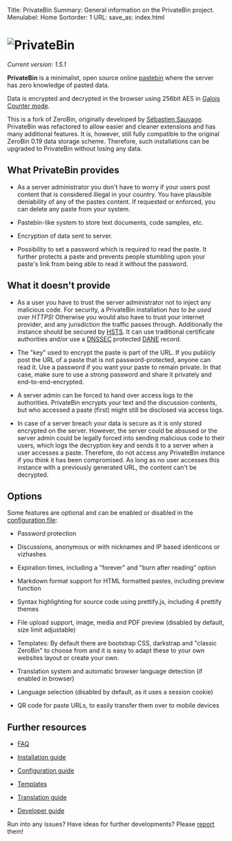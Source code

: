 Title: PrivateBin
Summary: General information on the PrivateBin project.
Menulabel: Home
Sortorder: 1
URL:
save_as: index.html

# ![PrivateBin]({static}/img/logo.png)

*Current version: 1.5.1*

**PrivateBin** is a minimalist, open source online
[pastebin](https://en.wikipedia.org/wiki/Pastebin)
where the server has zero knowledge of pasted data.

Data is encrypted and decrypted in the browser using 256bit AES in
[Galois Counter mode](https://en.wikipedia.org/wiki/Galois/Counter_Mode).

This is a fork of ZeroBin, originally developed by
[Sébastien Sauvage](https://github.com/sebsauvage/ZeroBin). PrivateBin was
refactored to allow easier and cleaner extensions and has many additional
features. It is, however, still fully compatible to the original ZeroBin 0.19
data storage scheme. Therefore, such installations can be upgraded to PrivateBin
without losing any data.

## What PrivateBin provides

+ As a server administrator you don't have to worry if your users post content
  that is considered illegal in your country. You have plausible deniability of
  any of the pastes content. If requested or enforced, you can delete any paste
  from your system.

+ Pastebin-like system to store text documents, code samples, etc.

+ Encryption of data sent to server.

+ Possibility to set a password which is required to read the paste. It further
  protects a paste and prevents people stumbling upon your paste's link
  from being able to read it without the password.

## What it doesn't provide

- As a user you have to trust the server administrator not to inject any
  malicious code. For security, a PrivateBin installation *has to be used over*
  *HTTPS*! Otherwise you would also have to trust your internet provider, and
  any jurisdiction the traffic passes through. Additionally the instance should
  be secured by
  [HSTS](https://en.wikipedia.org/wiki/HTTP_Strict_Transport_Security). It can
  use traditional certificate authorities and/or use a
  [DNSSEC](https://en.wikipedia.org/wiki/Domain_Name_System_Security_Extensions)
  protected
  [DANE](https://en.wikipedia.org/wiki/DNS-based_Authentication_of_Named_Entities)
  record.

- The "key" used to encrypt the paste is part of the URL. If you publicly post
  the URL of a paste that is not password-protected, anyone can read it.
  Use a password if you want your paste to remain private. In that case, make
  sure to use a strong password and share it privately and end-to-end-encrypted.

- A server admin can be forced to hand over access logs to the authorities.
  PrivateBin encrypts your text and the discussion contents, but who accessed a
  paste (first) might still be disclosed via access logs.

- In case of a server breach your data is secure as it is only stored encrypted
  on the server. However, the server could be absused or the server admin could
  be legally forced into sending malicious code to their users, which logs
  the decryption key and sends it to a server when a user accesses a paste.
  Therefore, do not access any PrivateBin instance if you think it has been
  compromised. As long as no user accesses this instance with a previously
  generated URL, the content can't be decrypted.

## Options

Some features are optional and can be enabled or disabled in the [configuration
file](https://github.com/PrivateBin/PrivateBin/wiki/Configuration):

* Password protection

* Discussions, anonymous or with nicknames and IP based identicons or vizhashes

* Expiration times, including a "forever" and "burn after reading" option

* Markdown format support for HTML formatted pastes, including preview function

* Syntax highlighting for source code using prettify.js, including 4 prettify
  themes

* File upload support, image, media and PDF preview (disabled by default, size
  limit adjustable)

* Templates: By default there are bootstrap CSS, darkstrap and "classic ZeroBin"
  to choose from and it is easy to adapt these to your own websites layout or
  create your own.

* Translation system and automatic browser language detection (if enabled in
  browser)

* Language selection (disabled by default, as it uses a session cookie)

* QR code for paste URLs, to easily transfer them over to mobile devices

## Further resources

* [FAQ](https://github.com/PrivateBin/PrivateBin/wiki/FAQ)

* [Installation guide](https://github.com/PrivateBin/PrivateBin/blob/master/INSTALL.md#installation)

* [Configuration guide](https://github.com/PrivateBin/PrivateBin/wiki/Configuration)

* [Templates](https://github.com/PrivateBin/PrivateBin/wiki/Templates)

* [Translation guide](https://github.com/PrivateBin/PrivateBin/wiki/Translation)

* [Developer guide](https://github.com/PrivateBin/PrivateBin/wiki/Development)

Run into any issues? Have ideas for further developments? Please
[report](https://github.com/PrivateBin/PrivateBin/issues) them!
